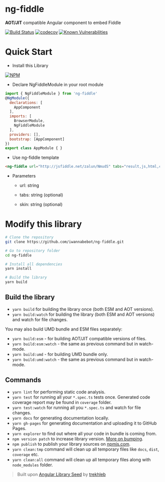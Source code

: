 # ng-fiddle
**AOT/JIT** compatible Angular component to embed Fiddle

[![Build Status](https://travis-ci.org/iwannabebot/ng-fiddle.svg?branch=master)](https://travis-ci.org/iwannabebot/ng-fiddle)
[![codecov](https://codecov.io/gh/iwannabebot/ng-fiddle/branch/master/graph/badge.svg)](https://codecov.io/gh/iwannabebot/ng-fiddle)
[![Known Vulnerabilities](https://snyk.io/test/github/iwannabebot/ng-fiddle/badge.svg)](https://snyk.io/test/github/iwannabebot/ng-fiddle)

# Quick Start 

 - Install this Library

[![NPM](https://nodei.co/npm/ng-fiddle.png?mini=true)](https://npmjs.org/package/ng-fiddle)

 - Declare NgFiddleModule in your root module

```javascript
import { NgFiddleModule } from 'ng-fiddle'
@NgModule({
  declarations: [
    AppComponent
  ],
  imports: [
    BrowserModule,
    NgFiddleModule
  ],
  providers: [],
  bootstrap: [AppComponent]
})
export class AppModule { }
```
 - Use ng-fiddle template

```html 
<ng-fiddle url="http://jsfiddle.net/zalun/NmudS" tabs="result,js,html,css" skin="dark"></ng-fiddle>
```

 - Parameters

   - url: string
  
   - tabs:  string (optional)
  
   - skin: string (optional)


# Modify this library 

```bash
# Clone the repository
git clone https://github.com/iwannabebot/ng-fiddle.git

# Go to repository folder
cd ng-fiddle

# Install all dependencies
yarn install

# Build the library
yarn build
```
## Build the library
- `yarn build` for building the library once (both ESM and AOT versions).
- `yarn build:watch` for building the library (both ESM and AOT versions) and watch for file changes.

You may also build UMD bundle and ESM files separately:
- `yarn build:esm` - for building AOT/JIT compatible versions of files.
- `yarn build:esm:watch` - the same as previous command but in watch-mode.
- `yarn build:umd` - for building UMD bundle only.
- `yarn build:umd:watch` - the same as previous command but in watch-mode.


## Commands
- `yarn lint` for performing static code analysis.
- `yarn test` for running all your `*.spec.ts` tests once. Generated code coverage report may be found in `coverage` folder.
- `yarn test:watch` for running all you `*.spec.ts` and watch for file changes.
- `yarn docs` for generating documentation locally.
- `yarn gh-pages` for generating documentation and uploading it to GitHub Pages.
- `yarn explorer` to find out where all your code in bundle is coming from.
- `npm version patch` to increase library version. [More on bumping](https://docs.npmjs.com/cli/version).
- `npm publish` to publish your library sources on [npmjs.com](https://www.npmjs.com/).
- `yarn clean:tmp` command will clean up all temporary files like `docs`, `dist`, `coverage` etc.
- `yarn clean:all` command will clean up all temporary files along with `node_modules` folder. 

> Built upon [Angular Library Seed](https://github.com/trekhleb/angular-library-seed) by [trekhleb](https://github.com/trekhleb)